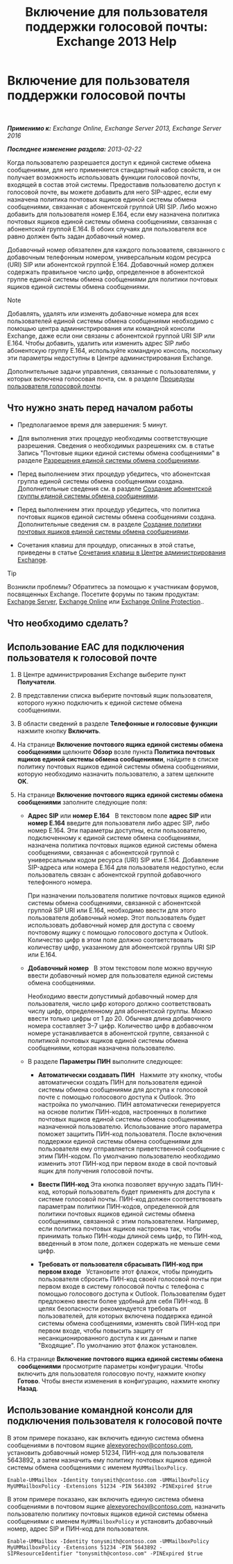 ﻿---
title: 'Включение для пользователя поддержки голосовой почты: Exchange 2013 Help'
TOCTitle: Включение для пользователя поддержки голосовой почты
ms:assetid: ad027767-5e14-4cb1-9f8a-0791d9188db5
ms:mtpsurl: https://technet.microsoft.com/ru-ru/library/Bb124147(v=EXCHG.150)
ms:contentKeyID: 50488840
ms.date: 04/30/2018
mtps_version: v=EXCHG.150
f1_keywords:
- Microsoft.Exchange.Management.SnapIn.Esm.Recipients.EnableUnifiedMessagingWizardForm.EnableUnifiedMessagingWizardPage
ms.translationtype: HT
---

# Включение для пользователя поддержки голосовой почты

 

_**Применимо к:** Exchange Online, Exchange Server 2013, Exchange Server 2016_

_**Последнее изменение раздела:** 2013-02-22_

Когда пользователю разрешается доступ к единой системе обмена сообщениями, для него применяется стандартный набор свойств, и он получает возможность использовать функции голосовой почты, входящей в состав этой системы. Предоставив пользователю доступ к голосовой почте, вы можете добавить для него SIP-адрес, если ему назначена политика почтовых ящиков единой системы обмена сообщениями, связанная с абонентской группой URI SIP. Либо можно добавить для пользователя номер E.164, если ему назначена политика почтовых ящиков единой системы обмена сообщениями, связанная с абонентской группой E.164. В обоих случаях для пользователя все равно должен быть задан добавочный номер.

Добавочный номер обязателен для каждого пользователя, связанного с добавочным телефонным номером, универсальным кодом ресурса (URI) SIP или абонентской группой E.164. Добавочный номер должен содержать правильное число цифр, определенное в абонентской группе единой системы обмена сообщениями для политики почтовых ящиков единой системы обмена сообщениями.

> [!NOTE]  
> Добавлять, удалять или изменять добавочные номера для всех пользователей единой системы обмена сообщениями необходимо с помощью центра администрирования или командной консоли Exchange, даже если они связаны с абонентской группой URI SIP или E.164. Чтобы добавить, удалить или изменить адрес SIP либо абонентскую группу E.164, используйте командную консоль, поскольку эти параметры недоступны в Центре администрирования Exchange.


Дополнительные задачи управления, связанные с пользователями, у которых включена голосовая почта, см. в разделе [Процедуры пользователя голосовой почты](voice-mail-enabled-user-procedures-exchange-2013-help.md).

## Что нужно знать перед началом работы

  - Предполагаемое время для завершения: 5 минут.

  - Для выполнения этих процедур необходимы соответствующие разрешения. Сведения о необходимых разрешениях см. в статье Запись "Почтовые ящики единой системы обмена сообщениями" в разделе [Разрешения единой системы обмена сообщениями](unified-messaging-permissions-exchange-2013-help.md).

  - Перед выполнением этих процедур убедитесь, что абонентская группа единой системы обмена сообщениями создана. Дополнительные сведения см. в разделе [Создание абонентской группы единой системы обмена сообщениями](create-a-um-dial-plan-exchange-2013-help.md).

  - Перед выполнением этих процедур убедитесь, что политика почтовых ящиков единой системы обмена сообщениями создана. Дополнительные сведения см. в разделе [Создание политики почтовых ящиков единой системы обмена сообщениями](create-a-um-mailbox-policy-exchange-2013-help.md).

  - Сочетания клавиш для процедур, описанных в этой статье, приведены в статье [Сочетания клавиш в Центре администрирования Exchange](keyboard-shortcuts-in-the-exchange-admin-center-exchange-online-protection-help.md).

> [!TIP]  
> Возникли проблемы? Обратитесь за помощью к участникам форумов, посвященных Exchange. Посетите форумы по таким продуктам: <a href="https://go.microsoft.com/fwlink/p/?linkid=60612">Exchange Server</a>, <a href="https://go.microsoft.com/fwlink/p/?linkid=267542">Exchange Online</a> или <a href="https://go.microsoft.com/fwlink/p/?linkid=285351">Exchange Online Protection</a>..


## Что необходимо сделать?

## Использование EAC для подключения пользователя к голосовой почте

1.  В Центре администрирования Exchange выберите пункт **Получатели**.

2.  В представлении списка выберите почтовый ящик пользователя, которого нужно подключить к единой системе обмена сообщениями.

3.  В области сведений в разделе **Телефонные и голосовые функции** нажмите кнопку **Включить**.

4.  На странице **Включение почтового ящика единой системы обмена сообщениями** щелкните **Обзор** возле пункта **Политика почтовых ящиков единой системы обмена сообщениями**, найдите в списке политику почтовых ящиков единой системы обмена сообщениями, которую необходимо назначить пользователю, а затем щелкните **OK**.

5.  На странице **Включение почтового ящика единой системы обмена сообщениями** заполните следующие поля:
    
      - **Адрес SIP** или **номер E.164**   В текстовом поле **адрес SIP** или **номер E.164** введите для пользователя либо адрес SIP, либо номер E.164. Эти параметры доступны, если пользователю, подключенному к единой системе обмена сообщениями, назначена политика почтовых ящиков единой системы обмена сообщениями, связанная с абонентской группой с универсальным кодом ресурса (URI) SIP или E.164. Добавление SIP-адреса или номера E.164 для пользователя недоступно, если пользователь связан с абонентской группой добавочного телефонного номера.
        
        При назначении пользователя политике почтовых ящиков единой системы обмена сообщениями, связанной с абонентской группой SIP URI или E.164, необходимо ввести для этого пользователя добавочный номер. Этот пользователь будет использовать добавочный номер для доступа с своему почтовому ящику с помощью голосового доступа к Outlook. Количество цифр в этом поле должно соответствовать количеству цифр, указанному для абонентской группы URI SIP или E.164.
    
      - **Добавочный номер**   В этом текстовом поле можно вручную ввести добавочный номер для пользователя единой системы обмена сообщениями.
        
        Необходимо ввести допустимый добавочный номер для пользователя, число цифр которого должно соответствовать числу цифр, определенному для абонентской группы. Можно ввести только цифры от 1 до 20. Обычная длина добавочного номера составляет 3–7 цифр. Количество цифр в добавочном номере устанавливается в абонентской группе, связанной с политикой почтовых ящиков единой системы обмена сообщениями, которая назначена пользователю.
    
      - В разделе **Параметры ПИН** выполните следующее:
        
          - **Автоматически создавать ПИН**   Нажмите эту кнопку, чтобы автоматически создать ПИН для пользователя единой системы обмена сообщениями для доступа к голосовой почте с помощью голосового доступа к Outlook. Это настройка по умолчанию. ПИН автоматически генерируется на основе политик ПИН-кодов, настроенных в политике почтовых ящиков единой системы обмена сообщениями, назначенной пользователю. Использование этого параметра поможет защитить ПИН-код пользователя. После включения поддержки единой системы обмена сообщениями для пользователя ему отправляется приветственной сообщение с этим ПИН-кодом. По умолчанию пользователю необходимо изменить этот ПИН-код при первом входе в свой почтовый ящик для получения голосовой почты.
        
          - **Ввести ПИН-код** Эта кнопка позволяет вручную задать ПИН-код, который пользователь будет применять для доступа к системе голосовой почты. ПИН-код должен соответствовать параметрам политики ПИН-кодов, определенной для политики почтовых ящиков единой системы обмена сообщениями, связанной с этим пользователем. Например, если политика почтовых ящиков настроена так, чтобы принимать только ПИН-коды длиной семь цифр, то ПИН-код, введенный в этом поле, должен содержать не меньше семи цифр.
        
          - **Требовать от пользователя сбрасывать ПИН-код при первом входе**   Установите этот флажок, чтобы принудить пользователя сбросить ПИН-код своей голосовой почты при первом входе в систему голосовой почты с телефона с помощью голосового доступа к Outlook. Пользователям будет предложено ввести более удобный для себя ПИН-код. В целях безопасности рекомендуется требовать от пользователей, для которых включена поддержка единой системы обмена сообщениями, изменять свой ПИН-код при первом входе, чтобы повысить защиту от несанкционированного доступа к их данным и папке "Входящие". По умолчанию этот флажок установлен.

6.  На странице **Включение почтового ящика единой системы обмена сообщениями** просмотрите параметры конфигурации. Чтобы включить для пользователя голосовую почту, нажмите кнопку **Готово**. Чтобы внести изменения в конфигурацию, нажмите кнопку **Назад**.

## Использование командной консоли для подключения пользователя к голосовой почте

В этом примере показано, как включить единую система обмена сообщениями в почтовом ящике alexeyorechov@contoso.com, установить добавочный номер 51234, ПИН-код для пользователя 5643892, а затем назначить ему политику почтовых ящиков единой системы обмена сообщениями с именем `MyUMMailboxPolicy`.

    Enable-UMMailbox -Identity tonysmith@contoso.com -UMMailboxPolicy MyUMMailboxPolicy -Extensions 51234 -PIN 5643892 -PINExpired $true

В этом примере показано, как включить единую система обмена сообщениями в почтовом ящике alexeyorechov@contoso.com, назначить пользователю политику почтовых ящиков единой системы обмена сообщениями с именем `MyUMMailboxPolicy` и установить добавочный номер, адрес SIP и ПИН-код для пользователя.

    Enable-UMMailbox -Identity tonysmith@contoso.com -UMMailboxPolicy MyUMMailboxPolicy -Extensions 51234 -PIN 5643892 -SIPResourceIdentifier "tonysmith@contoso.com" -PINExpired $true

